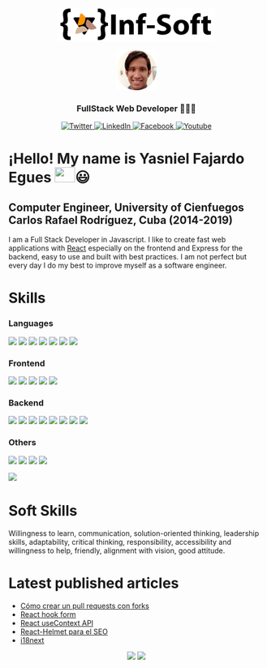 <div align="center" >
  <a class="site-logo-link" href="https://infsoft.home.blog/">
    <p>
      <img
        width="310"
        height="65"
        src="https://github.com/yasniel1408/yasniel1408/blob/main/logot.png"/>
    </p>
      <img
        width="80"
        height="80"
        src="https://github.com/yasniel1408/yasniel1408/blob/main/perfil.png"
      /> 
  </a>
  <!--
      <h1>Yasniel Fajardo Egues</h1>
  -->
  <h3>FullStack Web Developer 👩🏻‍💻</h3>
</div>

<p align="center">
  <a href="https://twitter.com/yasnielfajardo" target="_blank">
    <img src="https://img.shields.io/badge/twitter-%231DA1F2.svg?&style=for-the-badge&logo=twitter&logoColor=white&color=071A2C" alt="Twitter"/>
  </a>
  <a href="https://www.linkedin.com/in/yasniel-fajardo-egues-65b228181" target="_blank">
    <img src="https://img.shields.io/badge/linkedin-%230077B5.svg?&style=for-the-badge&logo=linkedin&logoColor=white&color=071A2C" alt="LinkedIn"/>
  </a>
  <a href="https://www.facebook.com/yasniel.fajardoegues" target="_blank">
    <img src="https://img.shields.io/badge/facebook-%231877F2.svg?&style=for-the-badge&logo=facebook&logoColor=white&color=071A2C" alt="Facebook"/>
  </a>
  <a href="https://www.youtube.com/channel/UC6rabpoA7P6eaGs9MFNX7aQ" target="_blank">
    <img src="https://img.shields.io/badge/youtube-%231877F2.svg?&style=for-the-badge&logo=youtube&logoColor=white&color=071A2C" alt="Youtube"/>
  </a>
</p>

<!--
<p align="center">
  <a href="https://github.com/yasniel1408?tab=followers">
    <img
      src="https://img.shields.io/github/followers/yasniel1408?label=Followers&logo=GitHub&style=for-the-badge"
      alt="GitHub badge"
    />
  </a>
  <a href="http://twitter.com/yasnielfajardo">
    <img
      src="https://img.shields.io/twitter/follow/yasnielfajardo?label=Twitter&logo=twitter&style=for-the-badge"
    />
  </a>
  <a href="https://discord.gg/Z6fazCpH">
    <img src="https://img.shields.io/discord/756262628333977704?logo=discord&style=for-the-badge" />
  </a>
  <a href="https://www.youtube.com/channel/UC6rabpoA7P6eaGs9MFNX7aQ">
    <img src="https://img.shields.io/youtube/channel/subscribers/UC6rabpoA7P6eaGs9MFNX7aQ?label=YouTube&logo=YouTube&style=for-the-badge" />
  </a>
</p>
-->

# ¡Hello! My name is Yasniel Fajardo Egues <img width="40" height="30" src="https://raw.githubusercontent.com/aemmadi/aemmadi/master/wave.gif" />😃

## Computer Engineer, University of Cienfuegos Carlos Rafael Rodríguez, Cuba (2014-2019)

I am a Full Stack Developer in Javascript. I like to create fast web applications with [React](https://es.reactjs.org/) especially on the frontend and Express for the backend, easy to use and built with best practices. I am not perfect but every day I do my best to improve myself as a software engineer.

<h1>Skills</h1>
<h3>Languages</h3>
<p align="left">
    <img width="40px" src="https://cdn.icon-icons.com/icons2/2107/PNG/128/file_type_html_icon_130541.png" />
    <img width="40px" src="https://cdn.icon-icons.com/icons2/2107/PNG/128/file_type_css_icon_130661.png" />
    <img width="40px" src="https://cdn.icon-icons.com/icons2/2108/PNG/128/javascript_icon_130900.png" />
    <img width="40px" src="https://cdn.icon-icons.com/icons2/2415/PNG/128/sass_original_logo_icon_146350.png" />
    <img width="40px" src="https://cdn.icon-icons.com/icons2/2415/PNG/512/java_original_wordmark_logo_icon_146459.png" />
    <img width="40px" src="https://cdn.icon-icons.com/icons2/2107/PNG/128/file_type_typescript_official_icon_130107.png" />
    <img width="40px" src="https://cdn.icon-icons.com/icons2/2107/PNG/128/file_type_graphql_icon_130564.png" />
</p>
<h3>Frontend</h3>
<p align="left">
    <img width="40px" src="https://cdn.icon-icons.com/icons2/2415/PNG/128/react_original_logo_icon_146374.png" />
    <img width="40px" src="https://cdn.icon-icons.com/icons2/2415/PNG/128/redux_original_logo_icon_146365.png" />
    <img width="40px" src="https://cdn.icon-icons.com/icons2/555/PNG/128/wordpress_icon-icons.com_53600.png" />
    <img width="40px" src="https://cdn.icon-icons.com/icons2/2415/PNG/128/bootstrap_plain_logo_icon_146619.png" />
    <img width="40px" src="https://cdn.icon-icons.com/icons2/2415/PNG/128/jquery_plain_wordmark_logo_icon_146445.png" />
</p>
<h3>Backend</h3>
<p align="left">
    <img width="40px" src="https://cdn.icon-icons.com/icons2/2699/PNG/128/socketio_logo_icon_169741.png" />
    <img width="40px" src="https://cdn.icon-icons.com/icons2/2107/PNG/128/file_type_node_icon_130301.png" />
    <img width="40px" src="https://cdn.icon-icons.com/icons2/2699/PNG/128/expressjs_logo_icon_169185.png" />
    <img width="40px" src="https://encrypted-tbn0.gstatic.com/images?q=tbn:ANd9GcQwc-B3R3nB09mt9MGGHqqP9rwI6tdtiFR2r4x6FMKu03Ifu100Gnp0AzGWNUsHDOvl0r8&usqp=CAU" />
    <img width="40px" src="https://cdn.icon-icons.com/icons2/2415/PNG/128/mongodb_original_wordmark_logo_icon_146425.png" />
    <img width="40px" src="https://cdn.icon-icons.com/icons2/2415/PNG/128/postgresql_plain_wordmark_logo_icon_146390.png" />
    <img width="40px" src="https://cdn.icon-icons.com/icons2/2415/PNG/128/mysql_original_wordmark_logo_icon_146417.png" />
    <img width="40px" src="https://cdn.icon-icons.com/icons2/2107/PNG/128/file_type_sqlite_icon_130153.png" />
</p>
<h3>Others</h3> 
<p align="left">
    <img width="40px" src="https://cdn.icon-icons.com/icons2/2107/PNG/128/file_type_git_icon_130581.png" />
    <img width="40px" src="https://cdn.icon-icons.com/icons2/2108/PNG/128/heroku_icon_130912.png" />
    <img width="40px" src="https://assets.pipedream.net/s.v0/app_1xohRm/logo/orig" />
    <img width="40px" src="https://icon-icons.com/icon/atlassian-jira-logo/170511" />
</p>
<img width="35%" src="https://github-readme-stats.vercel.app/api/top-langs/?username=yasniel1408&layout=compact" />

<h1>Soft Skills</h1>
Willingness to learn, communication,
solution-oriented thinking, leadership skills,
adaptability, critical thinking, responsibility,
accessibility and willingness to help,
friendly, alignment with vision,
good attitude.

<h1>Latest published articles</h1>

- [Cómo crear un pull requests con forks](https://infsoft.home.blog/2021/07/06/como-crear-un-pull-requests-con-forks/)
- [React hook form](https://infsoft.home.blog/2021/06/13/react-hook-form/)
- [React useContext API](infsoft.home.blog/2021/06/08/react-usecontext-api/)
- [React-Helmet para el SEO](https://infsoft.home.blog/2021/05/30/react-helmet-para-el-seo/)
- [i18next](infsoft.home.blog/2021/02/25/i18next/)

<!-- <p align="center">
  <a href='https://infsoft.home.blog/2021/07/06/como-crear-un-pull-requests-con-forks/' target='_blank'>
    <img width='120px' height="65px" src='https://infsofthome.files.wordpress.com/2021/06/images.png' />
  </a>
  <a href='https://infsoft.home.blog/2021/06/13/react-hook-form/' target='_blank'>
    <img width='120px' height="65px" src='https://infsofthome.files.wordpress.com/2021/06/descarga-1.png'/>
  </a>
  <a href='https://infsoft.home.blog/2021/06/08/react-usecontext-api/' target='_blank'>
    <img width='120px' height="65px" src='https://infsofthome.files.wordpress.com/2021/06/descarga.png'/>
  </a>
  <a href='https://infsoft.home.blog/2021/05/30/react-helmet-para-el-seo/' target='_blank'>
    <img width='120px' height="65px" src='https://infsofthome.files.wordpress.com/2021/05/1_bunljycxx8utkmkigewhqw-1.jpeg'/>
  </a>
  <a href='https://infsoft.home.blog/2021/02/25/i18next/' target='_blank'>
    <img width='120px' height="65px" src='https://infsofthome.files.wordpress.com/2021/02/1_yie_inht8dpbjgaz6iruaq-e1614282858895.jpeg' />
  </a>
</p> -->

<p align="center">
  <img width="48%" src="https://github-readme-stats.vercel.app/api?username=yasniel1408&show_icons=true&theme=tokyonight" />
  <img width="48%" src="https://github-readme-streak-stats.herokuapp.com/?user=yasniel1408&theme=tokyonight" />
</p>
